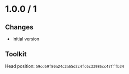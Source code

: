 # 1.0.0 / 1

## Changes

- Initial version

## Toolkit

Head position: `59cd69f80a24c3a65d2c4fc6c33986cc47fffb34`

